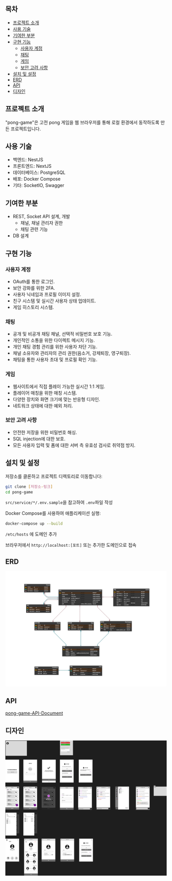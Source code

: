 ## 목차

- [프로젝트 소개](#프로젝트-소개)
- [사용 기술](#사용-기술)
- [기여한 부분](#기여한-부분)
- [구현 기능](#구현-기능)
  - [사용자 계정](#사용자-계정)
  - [채팅](#채팅)
  - [게임](#게임)
  - [보안 고려 사항](#보안-고려-사항)
- [설치 및 설정](#설치-및-설정)
- [ERD](#erd)
- [API](#api)
- [디자인](#디자인)

## 프로젝트 소개

"pong-game"은 고전 pong 게임을 웹 브라우저를 통해 로컬 환경에서 동작하도록 만든 프로젝트입니다.

## 사용 기술

- 백엔드: NestJS
- 프론트엔드: NextJS
- 데이터베이스: PostgreSQL
- 배포: Docker Compose
- 기타: SocketIO, Swagger

## 기여한 부분

- REST, Socket API 설계, 개발
  - 채널, 채널 관리자 권한
  - 채팅 관련 기능
- DB 설계

## 구현 기능

### 사용자 계정

- OAuth를 통한 로그인.
- 보안 강화를 위한 2FA.
- 사용자 닉네임과 프로필 이미지 설정.
- 친구 시스템 및 실시간 사용자 상태 업데이트.
- 게임 히스토리 시스템.

### 채팅

- 공개 및 비공개 채팅 채널, 선택적 비밀번호 보호 기능.
- 개인적인 소통을 위한 다이렉트 메시지 기능.
- 개인 채팅 경험 관리를 위한 사용자 차단 기능.
- 채널 소유자와 관리자의 관리 권한(음소거, 강제퇴장, 영구퇴장).
- 채팅을 통한 사용자 초대 및 프로필 확인 기능.

### 게임

- 웹사이트에서 직접 플레이 가능한 실시간 1:1 게임.
- 플레이어 매칭을 위한 매칭 시스템.
- 다양한 장치와 화면 크기에 맞는 반응형 디자인.
- 네트워크 상태에 대한 예외 처리.

### 보안 고려 사항

- 안전한 저장을 위한 비밀번호 해싱.
- SQL injection에 대한 보호.
- 모든 사용자 입력 및 폼에 대한 서버 측 유효성 검사로 취약점 방지.

## 설치 및 설정

저장소를 클론하고 프로젝트 디렉토리로 이동합니다:

```sh
git clone [저장소-링크]
cd pong-game
```

`src/service/*/.env.sample`을 참고하여 `.env`파일 작성

Docker Compose를 사용하여 애플리케이션 실행:

```sh
docker-compose up --build
```

`/etc/hosts` 에 도메인 추가

브라우저에서 `http://localhost:[포트]` 또는 추가한 도메인으로 접속

## ERD

![pong-game-erd](./doc/image/poing-game-erd.png)

## API

[pong-game-API-Document](./doc/pong-game_API_document.pdf)

## 디자인

![pong-game-design](./doc/image/pong-game-design.png)
